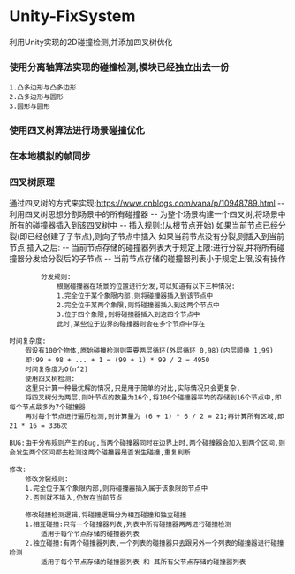 # Unity-FixSystem
利用Unity实现的2D碰撞检测,并添加四叉树优化


### 使用分离轴算法实现的碰撞检测,模块已经独立出去一份
    1.凸多边形与凸多边形
    2.凸多边形与圆形
    3.圆形与圆形
### 使用四叉树算法进行场景碰撞优化
### 在本地模拟的帧同步

### 四叉树原理
 通过四叉树的方式来实现:https://www.cnblogs.com/vana/p/10948789.html
    -- 利用四叉树思想分割场景中的所有碰撞器
    -- 为整个场景构建一个四叉树,将场景中所有的碰撞器插入到该四叉树中
    -- 插入规则:(从根节点开始)
            如果当前节点已经分裂(即已经创建了子节点),则向子节点中插入
            如果当前节点没有分裂,则插入到当前节点
                插入之后:
                -- 当前节点存储的碰撞器列表大于规定上限:进行分裂,并将所有碰撞器分发给分裂后的子节点
                -- 当前节点存储的碰撞器列表小于规定上限,没有操作
   
            分发规则:
                根据碰撞器在场景的位置进行分发,可以知道有以下三种情况:
                1.完全位于某个象限内部,则将碰撞器插入到该节点中
                2.完全位于某两个象限,则将碰撞器插入到这两个节点中
                3.位于四个象限,则将碰撞器插入到这四个节点中
                此时,某些位于边界的碰撞器则会在多个节点中存在

    时间复杂度:
        假设有100个物体,原始碰撞检测则需要两层循环(外层循环 0,98)(内层顺换 1,99)
        即:99 + 98 + ... + 1 = (99 + 1) * 99 / 2 = 4950
        时间复杂度为O(n^2)
        使用四叉树检测:
        这里只计算一种最优解的情况,只是用于简单的对比,实际情况只会更复杂,
        将四叉树分为两层,则叶节点的数量为16个,将100个碰撞器平均的存储到16个节点中,即每个节点最多为7个碰撞器
        再对每个节点进行遍历检测,则计算量为 (6 + 1) * 6 / 2 = 21;再计算所有区域,即21 * 16 = 336次

    BUG:由于分布规则产生的Bug,当两个碰撞器同时在边界上时,两个碰撞器会加入到两个区间,则会发生两个区间都去检测这两个碰撞器是否发生碰撞,重复判断

    修改:
        修改分裂规则:
        1.完全位于某个象限内部,则将碰撞器插入属于该象限的节点中
        2.否则就不插入,仍放在当前节点

        修改碰撞检测逻辑,将碰撞逻辑分为相互碰撞和独立碰撞
        1.相互碰撞:只有一个碰撞器列表,列表中所有碰撞器两两进行碰撞检测
            适用于每个节点存储的碰撞器列表
        2.独立碰撞:有两个碰撞器列表,一个列表的碰撞器只去跟另外一个列表的碰撞器进行碰撞检测
            适用于每个节点存储的碰撞器列表 和 其所有父节点存储的碰撞器列表
